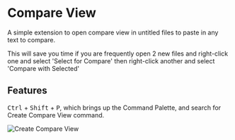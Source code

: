 # Compare View

A simple extension to open compare view in untitled files to paste in any text to compare.

This will save you time if you are frequently open 2 new files and right-click one and select 'Select for Compare' then right-click another and select 'Compare with Selected'

## Features

<kbd>Ctrl</kbd> + <kbd>Shift</kbd> + <kbd>P</kbd>, which brings up the Command Palette, and search for Create Compare View command.

![Create Compare View](https://i.imgur.com/7FKTtxt.gif)
